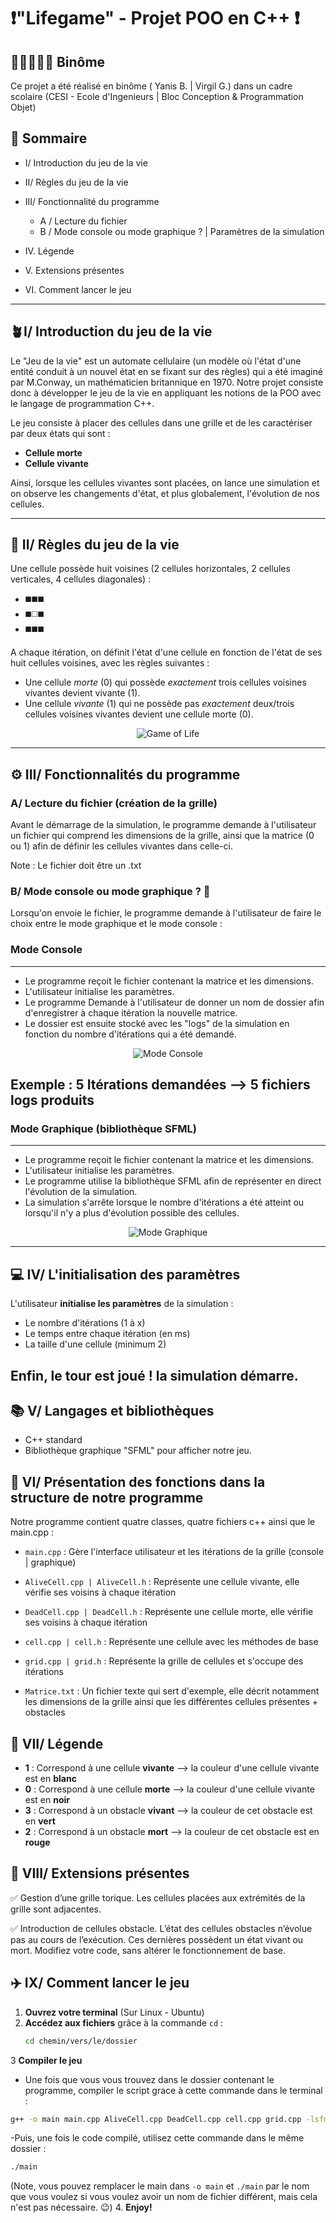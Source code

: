 # ❗"Lifegame" - Projet POO en C++ ❗

## 🧑🏻‍🦰👨🏻 **Binôme**
Ce projet a été réalisé en binôme ( Yanis B. | Virgil G.) dans un cadre scolaire (CESI - Ecole d'Ingenieurs | Bloc Conception & Programmation Objet)

## 📜 **Sommaire**

- I/ Introduction du jeu de la vie
      
- II/ Règles du jeu de la vie
      
- III/ Fonctionnalité du programme
      
   -  A / Lecture du fichier
   -  B / Mode console ou mode graphique ? | Paramètres de la simulation

-  IV. Légende
      
-  V. Extensions présentes
      
-  VI. Comment lancer le jeu

----------------------
##  **🪴I/ Introduction du jeu de la vie**

Le "Jeu de la vie" est un automate cellulaire (un modèle où l'état d'une entité conduit à un nouvel état en se fixant sur des règles) qui a été imaginé par M.Conway, un mathématicien britannique en 1970. Notre projet consiste donc à développer le jeu de la vie en appliquant les notions de la POO avec le langage de programmation C++.

Le jeu consiste à placer des cellules dans une grille et de les caractériser par deux états qui sont :
-  **Cellule morte**
-  **Cellule vivante**

Ainsi, lorsque les cellules vivantes sont placées, on lance une simulation et on observe les changements d'état, et plus globalement, l'évolution de nos cellules.

----------------------

## **📏 II/ Règles du jeu de la vie**

Une cellule possède huit voisines (2 cellules horizontales, 2 cellules verticales, 4 cellules diagonales) :
- ◼️◼️◼️ 
- ◼️◻️◼️ 
- ◼️◼️◼️

A chaque itération, on définit l'état d'une cellule en fonction de l'état de ses huit cellules voisines, avec les règles suivantes :

-  Une cellule *morte* (0) qui possède *exactement* trois cellules voisines vivantes devient vivante (1).
-  Une cellule *vivante* (1) qui ne possède pas *exactement* deux/trois cellules voisines vivantes devient une cellule morte (0).

<p align="center">
  <img src="https://github.com/user-attachments/assets/a8637444-208c-466c-8484-63e368080606" alt="Game of Life">
</p>

--------------------

## **⚙️ III/ Fonctionnalités du programme**

### **A/ Lecture du fichier (création de la grille)**

Avant le démarrage de la simulation, le programme demande à l'utilisateur un fichier qui comprend les dimensions de la grille, ainsi que la matrice (0 ou 1) afin de définir les cellules vivantes dans celle-ci.

Note : Le fichier doit être un .txt

### **B/ Mode console ou mode graphique ? 🤔**

Lorsqu'on envoie le fichier, le programme demande à l'utilisateur de faire le choix entre le mode graphique et le mode console :

### Mode Console
----------
-  Le programme reçoit le fichier contenant la matrice et les dimensions.
-  L'utilisateur initialise les paramètres.
-  Le programme Demande à l'utilisateur de donner un nom de dossier afin d'enregistrer à chaque itération la nouvelle matrice.
-  Le dossier est ensuite stocké avec les "logs" de la simulation en fonction du nombre d'itérations qui a été demandé.

<p align="center">
  <img src="https://github.com/user-attachments/assets/4bbc5515-5c11-48ca-8ba9-2b40fa3003cc" alt="Mode Console">
</p>

Exemple : 5 Itérations demandées --> 5 fichiers logs produits
----------

### Mode Graphique (bibliothèque SFML)

----------
-  Le programme reçoit le fichier contenant la matrice et les dimensions.
-  L'utilisateur initialise les paramètres.
-  Le programme utilise la bibliothèque SFML afin de représenter en direct l'évolution de la simulation.
-  La simulation s'arrête lorsque le nombre d'itérations a été atteint ou lorsqu'il n'y a plus d'évolution possible des cellules.

<p align="center">
  <img src="https://github.com/user-attachments/assets/2413162c-b371-4722-b7dd-43a7a410892b" alt="Mode Graphique">
</p>

----------
## **💻 IV/ L'initialisation des paramètres**

L'utilisateur **initialise les paramètres** de la simulation :

-  Le nombre d'itérations (1 à x) 
-  Le temps entre chaque itération (en ms)
-  La taille d'une cellule (minimum 2)

Enfin, le tour est joué ! la simulation démarre.
------------------

##  **📚 V/ Langages et bibliothèques**

-  C++ standard
-  Bibliothèque graphique "SFML" pour afficher notre jeu.

## **🚧 VI/ Présentation des fonctions dans la structure de notre programme**

Notre programme contient quatre classes, quatre fichiers c++ ainsi que le main.cpp :

- ```main.cpp``` : Gère l'interface utilisateur et les itérations de la grille (console | graphique)    

- ```AliveCell.cpp | AliveCell.h``` : Représente une cellule vivante, elle vérifie ses voisins à chaque itération

- ```DeadCell.cpp | DeadCell.h``` : Représente une cellule morte, elle vérifie ses voisins à chaque itération

- ```cell.cpp | cell.h``` : Représente une cellule avec les méthodes de base

- ```grid.cpp | grid.h``` : Représente la grille de cellules et s'occupe des itérations

- ```Matrice.txt``` : Un fichier texte qui sert d'exemple, elle décrit notamment les dimensions de la grille ainsi que les différentes cellules présentes + obstacles

## **🧭 VII/ Légende**

- **1** : Correspond à une cellule **vivante** --> la couleur d'une cellule vivante est en **blanc**  
- **0** : Correspond à une cellule **morte** --> la couleur d'une cellule vivante est en **noir**  
- **3** : Correspond à un obstacle **vivant** --> la couleur de cet obstacle est en **vert**  
- **2** : Correspond à un obstacle **mort** --> la couleur de cet obstacle est en **rouge**  

## **🌻 VIII/ Extensions présentes**

✅ Gestion d’une grille torique. Les cellules placées aux extrémités de la grille sont adjacentes.  

✅ Introduction de cellules obstacle. L’état des cellules obstacles n’évolue pas au cours de l’exécution. Ces dernières possèdent un état vivant ou mort. Modifiez votre code, sans altérer le fonctionnement de base.  


## **✈️ IX/ Comment lancer le jeu**

1. **Ouvrez votre terminal** (Sur Linux - Ubuntu)  
2. **Accédez aux fichiers** grâce à la commande `cd` :  
   ```bash
   cd chemin/vers/le/dossier 
3 **Compiler le jeu**
- Une fois que vous vous trouvez dans le dossier contenant le programme, compiler le script grace à cette commande dans le terminal :
```bash
g++ -o main main.cpp AliveCell.cpp DeadCell.cpp cell.cpp grid.cpp -lsfml-graphics -lsfml-window -lsfml-system
```
-Puis, une fois le code compilé, utilisez cette commande dans le même dossier :
```bash
./main
```
(Note, vous pouvez remplacer le main dans ```-o main``` et ```./main``` par le nom que vous voulez si vous voulez avoir un nom de fichier différent, mais cela n'est pas nécessaire. 😉)
4. **Enjoy!**
